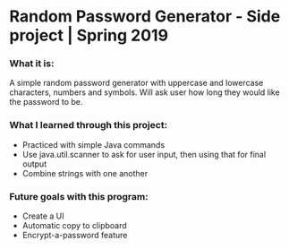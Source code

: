 # Random Password Generator - Side project | Spring 2019
### What it is:

A simple random password generator with uppercase and lowercase characters, numbers and symbols. Will ask user how long they would like the password to be.

### What I learned through this project:
* Practiced with simple Java commands
* Use java.util.scanner to ask for user input, then using that for final output
* Combine strings with one another


### Future goals with this program:
* Create a UI
* Automatic copy to clipboard
* Encrypt-a-password feature

